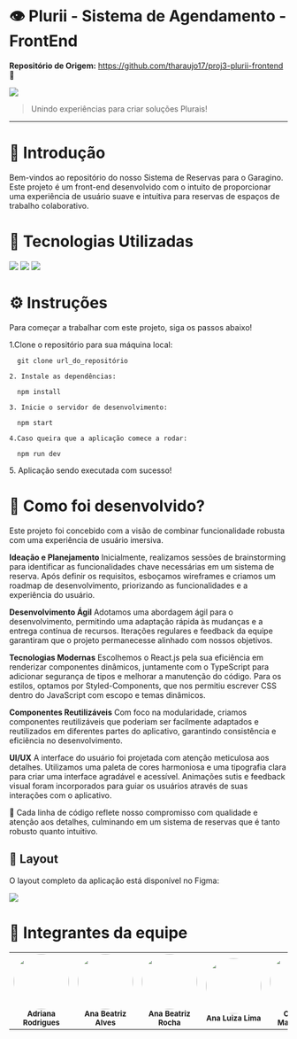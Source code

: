 # 👁 Plurii - Sistema de Agendamento - FrontEnd

**Repositório de Origem:** https://github.com/tharaujo17/proj3-plurii-frontend 🤝

<img src="https://github.com/anabxalves/anabxalves/assets/108446826/18072226-9184-45db-afb8-f283bd7faaeb"/>

> Unindo experiências para criar soluções Plurais!
---

# 🌟 Introdução
Bem-vindos ao repositório do nosso Sistema de Reservas para o Garagino. Este projeto é um front-end desenvolvido com o intuito de proporcionar uma experiência de usuário suave e intuitiva para reservas de espaços de trabalho colaborativo.

# 🚀 Tecnologias Utilizadas
<img src="https://img.shields.io/badge/React-20232A?style=for-the-badge&logo=react&logoColor=61DAFB" />
<img src="https://img.shields.io/badge/TypeScript-3178C6?style=for-the-badge&logo=typescript&logoColor=white" />
<img src="https://img.shields.io/badge/styled--components-DB7093?style=for-the-badge&logo=styled-components&logoColor=white" />

# ⚙️ Instruções
Para começar a trabalhar com este projeto, siga os passos abaixo!
<dl>
    1.Clone o repositório para sua máquina local:
   <dt>
      
      git clone url_do_repositório  
   </dt>
  
    2. Instale as dependências:
   <dt>
      
      npm install
   </dt>
   
    3. Inicie o servidor de desenvolvimento:
   <dt>
      
      npm start
   </dt>
   
    4.Caso queira que a aplicação comece a rodar:
   <dt>
      
      npm run dev
   </dt>
    5. Aplicação sendo executada com sucesso!
</dl>

# 📄 Como foi desenvolvido?
Este projeto foi concebido com a visão de combinar funcionalidade robusta com uma experiência de usuário imersiva. 

  **Ideação e Planejamento**
Inicialmente, realizamos sessões de brainstorming para identificar as funcionalidades chave necessárias em um sistema de reserva. Após definir os requisitos, esboçamos wireframes e criamos um roadmap de desenvolvimento, priorizando as funcionalidades e a experiência do usuário.

  **Desenvolvimento Ágil**
Adotamos uma abordagem ágil para o desenvolvimento, permitindo uma adaptação rápida às mudanças e a entrega contínua de recursos. Iterações regulares e feedback da equipe garantiram que o projeto permanecesse alinhado com nossos objetivos.

  **Tecnologias Modernas**
Escolhemos o React.js pela sua eficiência em renderizar componentes dinâmicos, juntamente com o TypeScript para adicionar segurança de tipos e melhorar a manutenção do código. Para os estilos, optamos por Styled-Components, que nos permitiu escrever CSS dentro do JavaScript com escopo e temas dinâmicos.

  **Componentes Reutilizáveis**
Com foco na modularidade, criamos componentes reutilizáveis que poderiam ser facilmente adaptados e reutilizados em diferentes partes do aplicativo, garantindo consistência e eficiência no desenvolvimento.

  **UI/UX**
A interface do usuário foi projetada com atenção meticulosa aos detalhes. Utilizamos uma paleta de cores harmoniosa e uma tipografia clara para criar uma interface agradável e acessível. Animações sutis e feedback visual foram incorporados para guiar os usuários através de suas interações com o aplicativo.

🌟 Cada linha de código reflete nosso compromisso com qualidade e atenção aos detalhes, culminando em um sistema de reservas que é tanto robusto quanto intuitivo. 

## 🎨 Layout

O layout completo da aplicação está disponível no Figma:

<a href="link_pro_figma">
  <img src="https://img.shields.io/badge/Acessar%20Layout%20-Figma-%2304D361">
</a>

# 🤝 Integrantes da equipe
<table>
  <tr>
    <td align="center"><img style="border-radius: 50%;" src="https://avatars.githubusercontent.com/u/108764670?v=4" width="100px;"/><br/><sub><b>Adriana Rodrigues</b></sub></a><br/></a></td>
    <td align="center"><img style="border-radius: 50%;" src="https://avatars.githubusercontent.com/u/108446826?v=4" width="100px;"/><br/><sub><b>Ana Beatriz Alves</b></sub></a><br/></a></td>
    <td align="center"><img style="border-radius: 50%;" src="./assets/ANA BEATRIZ ROCHA.png" width="100px;" alt=""/><br/><sub><b>Ana Beatriz Rocha</b></sub></a><br /></a></td>
    <td align="center"><img style="border-radius: 50%;" src="./assets/ANA LUIZA LIMA.jpeg" width="100px;" alt=""/><br/><sub><b>Ana Luiza Lima</b></sub></a><br/></a></td>
    <td align="center"><img style="border-radius: 50%;" src="https://avatars.githubusercontent.com/u/104402971?v=4" width="100px;"/><br/><sub><b>Cristina Matsunaga</b></sub></a><br /></a></td>
    <td align="center"><img style="border-radius: 50%;" src="https://avatars.githubusercontent.com/u/39159963?v=4" width="100px;"/><br/><sub><b>Francisco Luz</b></sub></a><br /></a></td>
    <td align="center"><img style="border-radius: 50%;" src="./assets/JORGE.jpeg" width="100px;" alt=""/><br /><sub><b>Jorge Herbster</b></sub></a><br/></a></td>
    <td align="center"><img style="border-radius: 50%;" src="./assets/LUCI.jpeg" width="100px;" alt=""/><br /><sub><b>Lucibelle Lemos</b></sub></a><br/></a></td>
    <td align="center"><img style="border-radius: 50%;" src="https://avatars.githubusercontent.com/marianefontes" width="100px;" alt=""/><br /><sub><b>Mariane Fontes</b></sub></a><br/></a></td>
    <td align="center"><img style="border-radius: 50%;" src="https://avatars.githubusercontent.com/u/112591325?v=4" width="100px;"/><br/><sub><b>Thiago Araújo</b></sub></a><br /></a></td>
  </tr>
</table>
